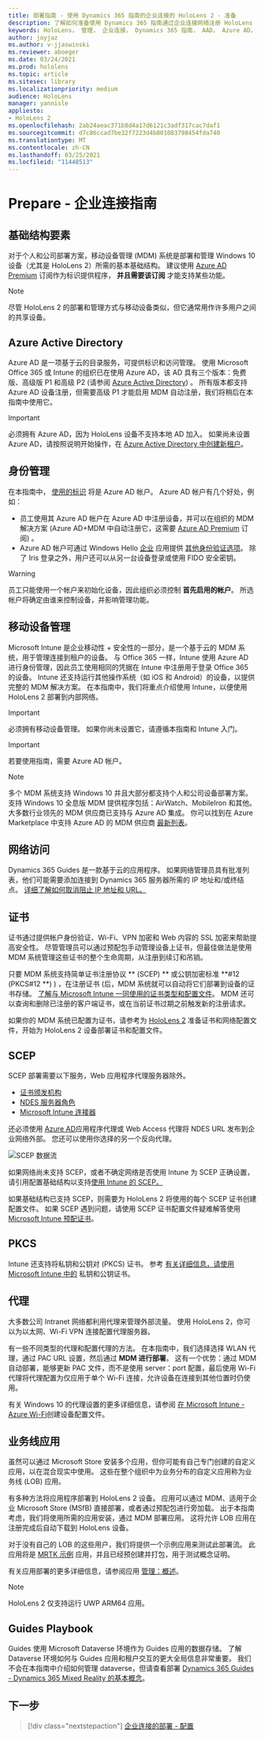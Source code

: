 ```yaml
---
title: 部署指南 - 使用 Dynamics 365 指南的企业连接的 HoloLens 2 - 准备
description: 了解如何准备使用 Dynamics 365 指南通过企业连接网络注册 HoloLens 2 设备。
keywords: HoloLens， 管理， 企业连接， Dynamics 365 指南， AAD， Azure AD， MDM， 移动设备管理
author: joyjaz
ms.author: v-jjaswinski
ms.reviewer: aboeger
ms.date: 03/24/2021
ms.prod: hololens
ms.topic: article
ms.sitesec: library
ms.localizationpriority: medium
audience: HoloLens
manager: yannisle
appliesto:
- HoloLens 2
ms.openlocfilehash: 2ab24aeac371b8d4a17d6121c3adf317cac7daf1
ms.sourcegitcommit: d7c86ccad7be32f7223d4b801083798454fda740
ms.translationtype: MT
ms.contentlocale: zh-CN
ms.lasthandoff: 03/25/2021
ms.locfileid: "11448513"
---
```

# <a name="prepare---corporate-connected-guide"></a>Prepare - 企业连接指南
## <a name="infrastructure-essentials"></a>基础结构要素
对于个人和公司部署方案，移动设备管理 (MDM) 系统是部署和管理 Windows 10 设备（尤其是 HoloLens 2）所需的基本基础结构。 建议使用 [Azure AD Premium](https://docs.microsoft.com/azure/active-directory/fundamentals/active-directory-get-started-premium) 订阅作为标识提供程序， **并且需要该订阅** 才能支持某些功能。

> [!NOTE]
> 尽管 HoloLens 2 的部署和管理方式与移动设备类似，但它通常用作许多用户之间的共享设备。

## <a name="azure-active-directory"></a>Azure Active Directory
Azure AD 是一项基于云的目录服务，可提供标识和访问管理。 使用 Microsoft Office 365 或 Intune 的组织已在使用 Azure AD，该 AD 具有三个版本：免费版、高级版 P1 和高级 P2 (请参阅 [Azure Active Directory](https://azure.microsoft.com/documentation/articles/active-directory-editions)) 。 所有版本都支持 Azure AD 设备注册，但需要高级 P1 才能启用 MDM 自动注册，我们将稍后在本指南中使用它。
> [!Important]
> 必须拥有 Azure AD，因为 HoloLens 设备不支持本地 AD 加入。 如果尚未设置 Azure AD，请按照说明开始操作，在 [Azure Active Directory 中创建新租户](https://docs.microsoft.com/azure/active-directory/fundamentals/active-directory-access-create-new-tenant)。

## <a name="identity-management"></a>身份管理
在本指南中， [使用的标识](https://docs.microsoft.com/hololens/hololens-identity) 将是 Azure AD 帐户。 Azure AD 帐户有几个好处，例如：
- 员工使用其 Azure AD 帐户在 Azure AD 中注册设备，并可以在组织的 MDM 解决方案 (Azure AD+MDM 中自动注册它，这需要 [Azure AD Premium](https://docs.microsoft.com/azure/active-directory/fundamentals/active-directory-get-started-premium) 订阅) 。
- Azure AD 帐户可通过 Windows Hello [企业](https://docs.microsoft.com/hololens/hololens-identity) 应用提供 [其他身份验证选项](https://docs.microsoft.com/windows/security/identity-protection/hello-for-business/hello-identity-verification)。 除了 Iris 登录之外，用户还可以从另一台设备登录或使用 FIDO 安全密钥。

> [!WARNING] 
> 员工只能使用一个帐户来初始化设备，因此组织必须控制 **首先启用的帐户**。 所选帐户将确定由谁来控制设备，并影响管理功能。

## <a name="mobile-device-management"></a>移动设备管理
Microsoft Intune 是企业移动性 + 安全性的一部分，是一个基于云的 MDM 系统，用于管理连接到租户的设备。 与 Office 365 一样，Intune 使用 Azure AD 进行身份管理，因此员工使用相同的凭据在 Intune 中注册用于登录 Office 365 的设备。 Intune 还支持运行其他操作系统（如 iOS 和 Android）的设备，以提供完整的 MDM 解决方案。 在本指南中，我们将重点介绍使用 Intune，以便使用 HoloLens 2 部署到内部网络。
> [!Important] 
> 必须拥有移动设备管理。 如果你尚未设置它，请遵循本指南和 Intune 入门。

> [!Important]
> 若要使用指南，需要 Azure AD 帐户。

> [!Note] 
> 多个 MDM 系统支持 Windows 10 并且大部分都支持个人和公司设备部署方案。 支持 Windows 10 全息版 MDM 提供程序包括：AirWatch、MobileIron 和其他。 大多数行业领先的 MDM 供应商已支持与 Azure AD 集成。 你可以找到在 Azure Marketplace 中支持 Azure AD 的 MDM 供应商 [最新列表](https://azuremarketplace.microsoft.com/marketplace/apps/category/azure-active-directory-apps)。

## <a name="network-access"></a>网络访问 
Dynamics 365 Guides 是一款基于云的应用程序。 如果网络管理员具有批准列表，他们可能需要添加连接到 Dynamics 365 服务器所需的 IP 地址和/或终结点。 [详细了解如何取消阻止 IP 地址和 URL。](https://docs.microsoft.com/power-platform/admin/online-requirements#ip-addresses-and-urls)

## <a name="certificates"></a>证书
证书通过提供帐户身份验证、Wi-Fi、VPN 加密和 Web 内容的 SSL 加密来帮助提高安全性。 尽管管理员可以通过预配包手动管理设备上证书，但最佳做法是使用 MDM 系统管理这些证书的整个生命周期，从注册到续订和吊销。 

只要 MDM 系统支持简单证书注册协议 ** (SCEP) ** 或公钥加密标准 **#12 (PKCS#12 **) ) ，在注册证书 (后，MDM 系统就可以自动将它们部署到设备的证书存储。 [了解与 Microsoft Intune 一同使用的证书类型和配置文件](https://docs.microsoft.com/mem/intune/protect/certificates-configure)。 MDM 还可以查询和删除已注册的客户端证书，或在当前证书过期之前触发新的注册请求。
 
如果你的 MDM 系统已配置为证书，请参考为 [HoloLens 2](https://docs.microsoft.com/hololens/hololens-certificates-network) 准备证书和网络配置文件，开始为 HoloLens 2 设备部署证书和配置文件。

## <a name="scep"></a>SCEP

SCEP 部署需要以下服务，Web 应用程序代理服务器除外。
- [证书颁发机构](https://docs.microsoft.com/previous-versions/windows/it-pro/windows-server-2012-R2-and-2012/jj125375(v=ws.11))
- [NDES 服务器角色](https://docs.microsoft.com/previous-versions/windows/it-pro/windows-server-2012-R2-and-2012/hh831498(v=ws.11))
- [Microsoft Intune 连接器](https://docs.microsoft.com/mem/intune/protect/certificates-scep-configure#install-the-microsoft-intune-connector)

还必须使用 [Azure AD](https://docs.microsoft.com/azure/active-directory/manage-apps/application-proxy-add-on-premises-application)应用程序代理或 Web Access 代理将 NDES URL 发布到企业网络外部。 您还可以使用你选择的另一个反向代理。

![SCEP 数据流](./images/hololens2-scep-info-flow.png)

如果网络尚未支持 SCEP，或者不确定网络是否使用 Intune 为 SCEP 正确设置，请引用配置基础结构以支持[使用 Intune 的 SCEP。](https://docs.microsoft.com/mem/intune/protect/certificates-scep-configure)

如果基础结构已支持 SCEP，则需要为 HoloLens 2 将使用的每个 SCEP 证书创建配置文件。 [](https://docs.microsoft.com/mem/intune/protect/certificates-profile-scep) [](https://docs.microsoft.com/mem/configmgr/protect/deploy-use/create-certificate-profiles) 如果 SCEP 遇到问题，请使用 SCEP 证书配置文件疑难解答使用 [Microsoft Intune 预配证书](https://docs.microsoft.com/troubleshoot/mem/intune/troubleshoot-scep-certificate-profiles)。

## <a name="pkcs"></a>PKCS
Intune 还支持将私钥和公钥对 (PKCS) 证书。 参考 [有关详细信息，请使用 Microsoft Intune 中的](https://docs.microsoft.com/mem/intune/protect/certificates-pfx-configure) 私钥和公钥证书。

## <a name="proxy"></a>代理
大多数公司 Intranet 网络都利用代理来管理外部流量。 使用 HoloLens 2，你可以为以太网、Wi-Fi VPN 连接配置代理服务器。

有一些不同类型的代理和配置代理的方法。 在本指南中，我们选择选择 WLAN 代理，通过 PAC URL 设置，然后通过 **MDM 进行部署**。 这有一个优势：通过 MDM 自动部署，能够更新 PAC 文件，而不是使用 server：port 配置，最后使用 Wi-Fi 代理将代理配置为仅应用于单个 Wi-Fi 连接，允许设备在连接到其他位置时仍使用。 


有关 Windows 10 的代理设置的更多详细信息，请参阅 [在 Microsoft Intune - Azure Wi-Fi](https://docs.microsoft.com/mem/intune/configuration/wi-fi-settings-configure)创建设备配置文件。

## <a name="line-of-business-apps"></a>业务线应用 
虽然可以通过 Microsoft Store 安装多个应用，但你可能有自己专门创建的自定义应用，以在混合现实中使用。 这些在整个组织中为业务分布的自定义应用称为业务线 (LOB) 应用。
  
有多种方法将应用程序部署到 HoloLens 2 设备。 应用可以通过 MDM、适用于企业 Microsoft Store (MSfB) 直接部署，或者通过预配包进行旁加载。 出于本指南考虑，我们将使用所需的应用安装，通过 MDM 部署应用。 这将允许 LOB 应用在注册完成后自动下载到 HoloLens 设备。

对于没有自己的 LOB 的这些用户，我们将提供一个示例应用来测试此部署流。 此应用将是 [MRTK 示例](https://aka.ms/HoloLensDocs-Sample-MRTK-Examples-App) 应用，并且已经预创建并打包，用于测试概念证明。
 
有关应用部署的更多详细信息，请参阅应用 [管理：概述](https://docs.microsoft.com/hololens/app-deploy-overview)。

> [!NOTE]
> HoloLens 2 仅支持运行 UWP ARM64 应用。

## <a name="guides-playbook"></a>Guides Playbook
Guides 使用 Microsoft Dataverse 环境作为 Guides 应用的数据存储。 了解 Dataverse 环境如何与 Guides 应用和租户交互的更大全局信息非常重要。 我们不会在本指南中介绍如何管理 dataverse，但请查看部署 [Dynamics 365 Guides - Dynamics 365 Mixed Reality 的基本概念](https://docs.microsoft.com/dynamics365/mixed-reality/guides/admin-deployment-playbook)。

## <a name="next-step"></a>下一步 
> [!div class="nextstepaction"]
> [企业连接的部署 - 配置](hololens2-corp-connected-configure.md)